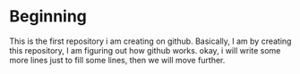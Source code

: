 # Beginning
This is the first repository i am creating on github. Basically, I am by creating this repository, I am figuring out how github works.
okay, i will write some more lines just to fill some lines, then we will move further.
